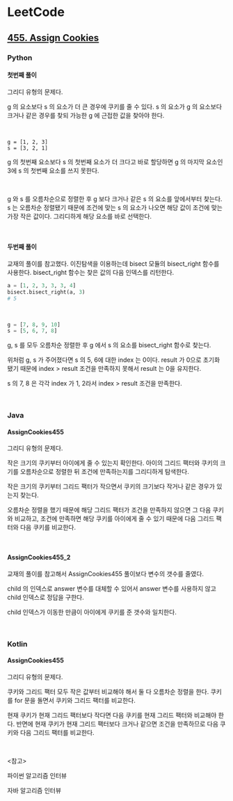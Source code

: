 # LeetCode

## [455. Assign Cookies](https://leetcode.com/problems/assign-cookies/)

### Python

#### 첫번째 풀이

그리디 유형의 문제다.

g 의 요소보다 s 의 요소가 더 큰 경우에 쿠키를 줄 수 있다. s 의 요소가 g 의 요소보다 크거나 같은 경우를 찾되 가능한 g 에 근접한 값을 찾아야 한다.

<br>

```
g = [1, 2, 3]
s = [3, 2, 1]
```

g 의 첫번째 요소보다 s 의 첫번째 요소가 더 크다고 바로 할당하면 g 의 마지막 요소인 3에 s 의 첫번째 요소를 쓰지 못한다.

<br>

g 와 s 를 오름차순으로 정렬한 후 g 보다 크거나 같은 s 의 요소를 앞에서부터 찾는다. s 는 오름차순 정렬됐기 때문에 조건에 맞는 s 의 요소가 나오면 해당 값이 조건에 맞는 가장 작은 값이다. 그리디하게 해당 요소를 바로 선택한다.

<br>

#### 두번째 풀이

교재의 풀이를 참고했다. 이진탐색을 이용하는데 bisect 모듈의 bisect_right 함수를 사용한다. bisect_right 함수는 찾은 값의 다음 인덱스를 리턴한다.

```python
a = [1, 2, 3, 3, 3, 4]
bisect.bisect_right(a, 3)
# 5
```

<br>

```python
g = [7, 8, 9, 10]
s = [5, 6, 7, 8]
```

g, s 를 모두 오름차순 정렬한 후 g 에서 s 의 요소를 bisect_right 함수로 찾는다.

위처럼 g, s 가 주어졌다면 s 의 5, 6에 대한 index 는 0이다. result 가 0으로 초기화 됐기 때문에 index > result 조건을 만족하지 못해서 result 는 0을 유지한다. 

s 의 7, 8 은 각각 index 가 1, 2라서 index > result 조건을 만족한다.

<br>

### Java

#### AssignCookies455

그리디 유형의 문제다.

작은 크기의 쿠키부터 아이에게 줄 수 있는지 확인한다. 아이의 그리드 팩터와 쿠키의 크기를 오름차순으로 정렬한 뒤 조건에 만족하는지를 그리디하게 탐색한다.

작은 크기의 쿠키부터 그리드 팩터가 작으면서 쿠키의 크기보다 작거나 같은 경우가 있는지 찾는다. 

오름차순 정렬을 했기 때문에 해당 그리드 팩터가 조건을 만족하지 않으면 그 다음 쿠키와 비교하고, 조건에 만족하면 해당 쿠키를 아이에게 줄 수 있기 때문에 다음 그리드 팩터와 다음 쿠키를 비교한다.

<br>

#### AssignCookies455_2

교재의 풀이를 참고해서 AssignCookies455 풀이보다 변수의 갯수를 줄였다.

child 의 인덱스로 answer 변수를 대체할 수 있어서 answer 변수를 사용하지 않고 child 인덱스로 정답을 구한다.

child 인덱스가 이동한 만큼이 아이에게 쿠키를 준 갯수와 일치한다.

<br>

### Kotlin

#### AssignCookies455

그리디 유형의 문제다.

쿠키와 그리드 팩터 모두 작은 값부터 비교해야 해서 둘 다 오름차순 정렬을 한다. 쿠키를 for 문을 돌면서 쿠키와 그리드 팩터를 비교한다. 

현재 쿠키가 현재 그리드 팩터보다 작다면 다음 쿠키를 현재 그리드 팩터와 비교해야 한다. 반면에 현재 쿠키가 현재 그리드 팩터보다 크거나 같으면 조건을 만족하므로 다음 쿠키와 다음 그리드 팩터를 비교한다. 

<br>

<참고>

파이썬 알고리즘 인터뷰

자바 알고리즘 인터뷰

